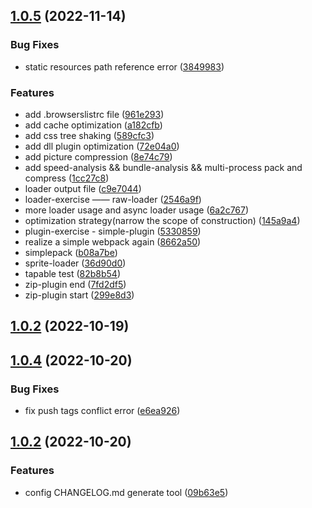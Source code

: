 <a name="1.0.5"></a>
## [1.0.5](https://github.com/self-denial-cy/webpack-exercise/compare/v1.0.4...v1.0.5) (2022-11-14)


### Bug Fixes

* static resources path reference error ([3849983](https://github.com/self-denial-cy/webpack-exercise/commit/3849983))


### Features

* add .browserslistrc file ([961e293](https://github.com/self-denial-cy/webpack-exercise/commit/961e293))
* add cache optimization ([a182cfb](https://github.com/self-denial-cy/webpack-exercise/commit/a182cfb))
* add css tree shaking ([589cfc3](https://github.com/self-denial-cy/webpack-exercise/commit/589cfc3))
* add dll plugin optimization ([72e04a0](https://github.com/self-denial-cy/webpack-exercise/commit/72e04a0))
* add picture compression ([8e74c79](https://github.com/self-denial-cy/webpack-exercise/commit/8e74c79))
* add speed-analysis && bundle-analysis && multi-process pack and compress ([1cc27c8](https://github.com/self-denial-cy/webpack-exercise/commit/1cc27c8))
* loader output file ([c9e7044](https://github.com/self-denial-cy/webpack-exercise/commit/c9e7044))
* loader-exercise —— raw-loader ([2546a9f](https://github.com/self-denial-cy/webpack-exercise/commit/2546a9f))
* more loader usage and async loader usage ([6a2c767](https://github.com/self-denial-cy/webpack-exercise/commit/6a2c767))
* optimization strategy(narrow the scope of construction) ([145a9a4](https://github.com/self-denial-cy/webpack-exercise/commit/145a9a4))
* plugin-exercise - simple-plugin ([5330859](https://github.com/self-denial-cy/webpack-exercise/commit/5330859))
* realize a simple webpack again ([8662a50](https://github.com/self-denial-cy/webpack-exercise/commit/8662a50))
* simplepack ([b08a7be](https://github.com/self-denial-cy/webpack-exercise/commit/b08a7be))
* sprite-loader ([36d90d0](https://github.com/self-denial-cy/webpack-exercise/commit/36d90d0))
* tapable test ([82b8b54](https://github.com/self-denial-cy/webpack-exercise/commit/82b8b54))
* zip-plugin end ([7fd2df5](https://github.com/self-denial-cy/webpack-exercise/commit/7fd2df5))
* zip-plugin start ([299e8d3](https://github.com/self-denial-cy/webpack-exercise/commit/299e8d3))



<a name="1.0.2"></a>
## [1.0.2](https://github.com/self-denial-cy/webpack-exercise/compare/v1.0.1...v1.0.2) (2022-10-19)



<a name="1.0.4"></a>
## [1.0.4](https://github.com/self-denial-cy/webpack-exercise/compare/v1.0.3...v1.0.4) (2022-10-20)


### Bug Fixes

* fix push tags conflict error ([e6ea926](https://github.com/self-denial-cy/webpack-exercise/commit/e6ea926))



<a name="1.0.2"></a>
## [1.0.2](https://github.com/self-denial-cy/webpack-exercise/compare/v1.0.1...v1.0.2) (2022-10-20)


### Features

* config CHANGELOG.md generate tool ([09b63e5](https://github.com/self-denial-cy/webpack-exercise/commit/09b63e5))



